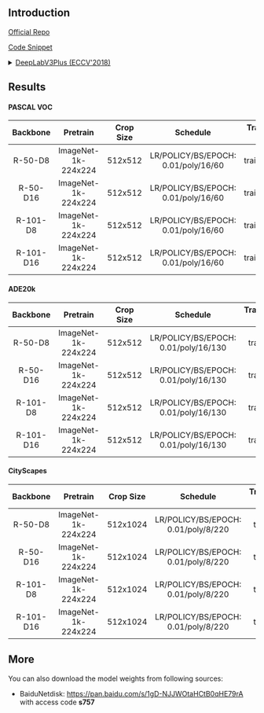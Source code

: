 ## Introduction

<a href="https://github.com/tensorflow/models/tree/master/research/deeplab">Official Repo</a>

<a href="https://github.com/SegmentationBLWX/sssegmentation/blob/main/ssseg/modules/models/segmentors/deeplabv3plus/deeplabv3plus.py">Code Snippet</a>

<details>
<summary align="left"><a href="https://arxiv.org/pdf/1802.02611.pdf">DeepLabV3Plus (ECCV'2018)</a></summary>

```latex
@inproceedings{chen2018encoder,
    title={Encoder-decoder with atrous separable convolution for semantic image segmentation},
    author={Chen, Liang-Chieh and Zhu, Yukun and Papandreou, George and Schroff, Florian and Adam, Hartwig},
    booktitle={Proceedings of the European conference on computer vision (ECCV)},
    pages={801--818},
    year={2018}
}
```

</details>


## Results

#### PASCAL VOC

| Backbone  | Pretrain               | Crop Size  | Schedule                             | Train/Eval Set  | mIoU   | Download                                                                                                                                                                                                                                                                                                                                                                                                                     |
| :-:       | :-:                    | :-:        | :-:                                  | :-:             | :-:    | :-:                                                                                                                                                                                                                                                                                                                                                                                                                          |
| R-50-D8   | ImageNet-1k-224x224    | 512x512    | LR/POLICY/BS/EPOCH: 0.01/poly/16/60  | trainaug/val    | 77.43% | [cfg](https://raw.githubusercontent.com/SegmentationBLWX/sssegmentation/main/ssseg/configs/deeplabv3plus/deeplabv3plus_resnet50os8_voc.py) &#124; [model](https://github.com/SegmentationBLWX/modelstore/releases/download/ssseg_deeplabv3plus/deeplabv3plus_resnet50os8_voc.pth) &#124; [log](https://github.com/SegmentationBLWX/modelstore/releases/download/ssseg_deeplabv3plus/deeplabv3plus_resnet50os8_voc.log)       |
| R-50-D16  | ImageNet-1k-224x224    | 512x512    | LR/POLICY/BS/EPOCH: 0.01/poly/16/60  | trainaug/val    | 76.92% | [cfg](https://raw.githubusercontent.com/SegmentationBLWX/sssegmentation/main/ssseg/configs/deeplabv3plus/deeplabv3plus_resnet50os16_voc.py) &#124; [model](https://github.com/SegmentationBLWX/modelstore/releases/download/ssseg_deeplabv3plus/deeplabv3plus_resnet50os16_voc.pth) &#124; [log](https://github.com/SegmentationBLWX/modelstore/releases/download/ssseg_deeplabv3plus/deeplabv3plus_resnet50os16_voc.log)    |
| R-101-D8  | ImageNet-1k-224x224    | 512x512    | LR/POLICY/BS/EPOCH: 0.01/poly/16/60  | trainaug/val    | 79.19% | [cfg](https://raw.githubusercontent.com/SegmentationBLWX/sssegmentation/main/ssseg/configs/deeplabv3plus/deeplabv3plus_resnet101os8_voc.py) &#124; [model](https://github.com/SegmentationBLWX/modelstore/releases/download/ssseg_deeplabv3plus/deeplabv3plus_resnet101os8_voc.pth) &#124; [log](https://github.com/SegmentationBLWX/modelstore/releases/download/ssseg_deeplabv3plus/deeplabv3plus_resnet101os8_voc.log)    |
| R-101-D16 | ImageNet-1k-224x224    | 512x512    | LR/POLICY/BS/EPOCH: 0.01/poly/16/60  | trainaug/val    | 78.31% | [cfg](https://raw.githubusercontent.com/SegmentationBLWX/sssegmentation/main/ssseg/configs/deeplabv3plus/deeplabv3plus_resnet101os16_voc.py) &#124; [model](https://github.com/SegmentationBLWX/modelstore/releases/download/ssseg_deeplabv3plus/deeplabv3plus_resnet101os16_voc.pth) &#124; [log](https://github.com/SegmentationBLWX/modelstore/releases/download/ssseg_deeplabv3plus/deeplabv3plus_resnet101os16_voc.log) |

#### ADE20k

| Backbone  | Pretrain               | Crop Size  | Schedule                             | Train/Eval Set  | mIoU   | Download                                                                                                                                                                                                                                                                                                                                                                                                                              |
| :-:       | :-:                    | :-:        | :-:                                  | :-:             | :-:    | :-:                                                                                                                                                                                                                                                                                                                                                                                                                                   |
| R-50-D8   | ImageNet-1k-224x224    | 512x512    | LR/POLICY/BS/EPOCH: 0.01/poly/16/130 | train/val       | 44.51% | [cfg](https://raw.githubusercontent.com/SegmentationBLWX/sssegmentation/main/ssseg/configs/deeplabv3plus/deeplabv3plus_resnet50os8_ade20k.py) &#124; [model](https://github.com/SegmentationBLWX/modelstore/releases/download/ssseg_deeplabv3plus/deeplabv3plus_resnet50os8_ade20k.pth) &#124; [log](https://github.com/SegmentationBLWX/modelstore/releases/download/ssseg_deeplabv3plus/deeplabv3plus_resnet50os8_ade20k.log)       |
| R-50-D16  | ImageNet-1k-224x224    | 512x512    | LR/POLICY/BS/EPOCH: 0.01/poly/16/130 | train/val       | 43.21% | [cfg](https://raw.githubusercontent.com/SegmentationBLWX/sssegmentation/main/ssseg/configs/deeplabv3plus/deeplabv3plus_resnet50os16_ade20k.py) &#124; [model](https://github.com/SegmentationBLWX/modelstore/releases/download/ssseg_deeplabv3plus/deeplabv3plus_resnet50os16_ade20k.pth) &#124; [log](https://github.com/SegmentationBLWX/modelstore/releases/download/ssseg_deeplabv3plus/deeplabv3plus_resnet50os16_ade20k.log)    |
| R-101-D8  | ImageNet-1k-224x224    | 512x512    | LR/POLICY/BS/EPOCH: 0.01/poly/16/130 | train/val       | 45.72% | [cfg](https://raw.githubusercontent.com/SegmentationBLWX/sssegmentation/main/ssseg/configs/deeplabv3plus/deeplabv3plus_resnet101os8_ade20k.py) &#124; [model](https://github.com/SegmentationBLWX/modelstore/releases/download/ssseg_deeplabv3plus/deeplabv3plus_resnet101os8_ade20k.pth) &#124; [log](https://github.com/SegmentationBLWX/modelstore/releases/download/ssseg_deeplabv3plus/deeplabv3plus_resnet101os8_ade20k.log)    |
| R-101-D16 | ImageNet-1k-224x224    | 512x512    | LR/POLICY/BS/EPOCH: 0.01/poly/16/130 | train/val       | 45.22% | [cfg](https://raw.githubusercontent.com/SegmentationBLWX/sssegmentation/main/ssseg/configs/deeplabv3plus/deeplabv3plus_resnet101os16_ade20k.py) &#124; [model](https://github.com/SegmentationBLWX/modelstore/releases/download/ssseg_deeplabv3plus/deeplabv3plus_resnet101os16_ade20k.pth) &#124; [log](https://github.com/SegmentationBLWX/modelstore/releases/download/ssseg_deeplabv3plus/deeplabv3plus_resnet101os16_ade20k.log) |

#### CityScapes

| Backbone  | Pretrain               | Crop Size  | Schedule                             | Train/Eval Set  | mIoU   | Download                                                                                                                                                                                                                                                                                                                                                                                                                                          |
| :-:       | :-:                    | :-:        | :-:                                  | :-:             | :-:    | :-:                                                                                                                                                                                                                                                                                                                                                                                                                                               |
| R-50-D8   | ImageNet-1k-224x224    | 512x1024   | LR/POLICY/BS/EPOCH: 0.01/poly/8/220  | train/val       | 80.38% | [cfg](https://raw.githubusercontent.com/SegmentationBLWX/sssegmentation/main/ssseg/configs/deeplabv3plus/deeplabv3plus_resnet50os8_cityscapes.py) &#124; [model](https://github.com/SegmentationBLWX/modelstore/releases/download/ssseg_deeplabv3plus/deeplabv3plus_resnet50os8_cityscapes.pth) &#124; [log](https://github.com/SegmentationBLWX/modelstore/releases/download/ssseg_deeplabv3plus/deeplabv3plus_resnet50os8_cityscapes.log)       |
| R-50-D16  | ImageNet-1k-224x224    | 512x1024   | LR/POLICY/BS/EPOCH: 0.01/poly/8/220  | train/val       | 79.73% | [cfg](https://raw.githubusercontent.com/SegmentationBLWX/sssegmentation/main/ssseg/configs/deeplabv3plus/deeplabv3plus_resnet50os16_cityscapes.py) &#124; [model](https://github.com/SegmentationBLWX/modelstore/releases/download/ssseg_deeplabv3plus/deeplabv3plus_resnet50os16_cityscapes.pth) &#124; [log](https://github.com/SegmentationBLWX/modelstore/releases/download/ssseg_deeplabv3plus/deeplabv3plus_resnet50os16_cityscapes.log)    |
| R-101-D8  | ImageNet-1k-224x224    | 512x1024   | LR/POLICY/BS/EPOCH: 0.01/poly/8/220  | train/val       | 81.09% | [cfg](https://raw.githubusercontent.com/SegmentationBLWX/sssegmentation/main/ssseg/configs/deeplabv3plus/deeplabv3plus_resnet101os8_cityscapes.py) &#124; [model](https://github.com/SegmentationBLWX/modelstore/releases/download/ssseg_deeplabv3plus/deeplabv3plus_resnet101os8_cityscapes.pth) &#124; [log](https://github.com/SegmentationBLWX/modelstore/releases/download/ssseg_deeplabv3plus/deeplabv3plus_resnet101os8_cityscapes.log)    |
| R-101-D16 | ImageNet-1k-224x224    | 512x1024   | LR/POLICY/BS/EPOCH: 0.01/poly/8/220  | train/val       | 80.20% | [cfg](https://raw.githubusercontent.com/SegmentationBLWX/sssegmentation/main/ssseg/configs/deeplabv3plus/deeplabv3plus_resnet101os16_cityscapes.py) &#124; [model](https://github.com/SegmentationBLWX/modelstore/releases/download/ssseg_deeplabv3plus/deeplabv3plus_resnet101os16_cityscapes.pth) &#124; [log](https://github.com/SegmentationBLWX/modelstore/releases/download/ssseg_deeplabv3plus/deeplabv3plus_resnet101os16_cityscapes.log) |


## More

You can also download the model weights from following sources:

- BaiduNetdisk: https://pan.baidu.com/s/1gD-NJJWOtaHCtB0qHE79rA with access code **s757**